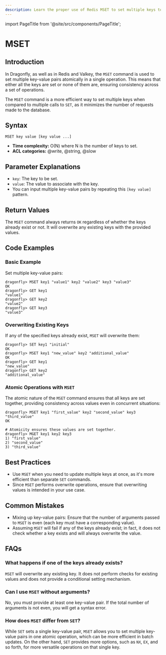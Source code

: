 ```yaml
---
description: Learn the proper use of Redis MSET to set multiple keys to multiple values simultaneously.
---
```


import PageTitle from '@site/src/components/PageTitle';

# MSET

<PageTitle title="Redis MSET Command (Documentation) | Dragonfly" />

## Introduction

In Dragonfly, as well as in Redis and Valkey, the `MSET` command is used to set multiple key-value pairs atomically in a single operation.
This means that either all the keys are set or none of them are, ensuring consistency across a set of operations.

The `MSET` command is a more efficient way to set multiple keys when compared to multiple calls to `SET`, as it minimizes the number of requests made to the database.

## Syntax

```shell
MSET key value [key value ...]
```

- **Time complexity:** O(N) where N is the number of keys to set.
- **ACL categories:** @write, @string, @slow

## Parameter Explanations

- `key`: The key to be set.
- `value`: The value to associate with the key.
- You can input multiple key-value pairs by repeating this `[key value]` pattern.

## Return Values

The `MSET` command always returns `OK` regardless of whether the keys already exist or not.
It will overwrite any existing keys with the provided values.

## Code Examples

### Basic Example

Set multiple key-value pairs:

```shell
dragonfly> MSET key1 "value1" key2 "value2" key3 "value3"
OK
dragonfly> GET key1
"value1"
dragonfly> GET key2
"value2"
dragonfly> GET key3
"value3"
```

### Overwriting Existing Keys

If any of the specified keys already exist, `MSET` will overwrite them:

```shell
dragonfly> SET key1 "initial"
OK
dragonfly> MSET key1 "new_value" key2 "additional_value"
OK
dragonfly> GET key1
"new_value"
dragonfly> GET key2
"additional_value"
```

### Atomic Operations with `MSET`

The atomic nature of the `MSET` command ensures that all keys are set together, providing consistency across values even in concurrent situations:

```shell
dragonfly> MSET key1 "first_value" key2 "second_value" key3 "third_value"
OK

# Atomicity ensures these values are set together.
dragonfly> MGET key1 key2 key3
1) "first_value"
2) "second_value"
3) "third_value"
```

## Best Practices

- Use `MSET` when you need to update multiple keys at once, as it's more efficient than separate `SET` commands.
- Since `MSET` performs overwrite operations, ensure that overwriting values is intended in your use case.

## Common Mistakes

- Mixing up key-value pairs: Ensure that the number of arguments passed to `MSET` is even (each key must have a corresponding value).
- Assuming `MSET` will fail if any of the keys already exist; in fact, it does not check whether a key exists and will always overwrite the value.

## FAQs

### What happens if one of the keys already exists?

`MSET` will overwrite any existing key. It does not perform checks for existing values and does not provide a conditional setting mechanism.

### Can I use `MSET` without arguments?

No, you must provide at least one key-value pair. If the total number of arguments is not even, you will get a syntax error.

### How does `MSET` differ from `SET`?

While `SET` sets a single key-value pair, `MSET` allows you to set multiple key-value pairs in one atomic operation, which can be more efficient in batch updates. On the other hand, `SET` provides more options, such as `NX`, `EX`, and so forth, for more versatile operations on that single key.

